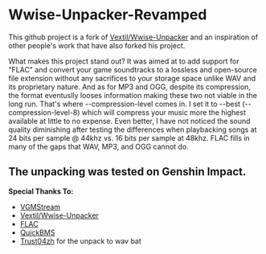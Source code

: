 # Wwise-Unpacker-Revamped
This github project is a fork of [Vextil/Wwise-Unpacker](https://github.com/Vextil/Wwise-Unpacker) and an inspiration of other people's work that have also forked his project.

What makes this project stand out? It was aimed at to add support for "FLAC" and convert your game soundtracks to a lossless and open-source file extension without any sacrifices to your storage space unlike WAV and its proprietary nature. And as for MP3 and OGG, despite its compression, the format eventuslly looses information making these two not viable in the long run. That's where --compression-level comes in. I set it to --best (--compression-level-8) which will compress your music more the highest available at little to no expense. Even better, I have not noticed the sound quality diminishing after testing the differences when playbacking songs at 24 bits per sample @ 44khz vs. 16 bits per sample at 48khz. FLAC fills in many of the gaps that WAV, MP3, and OGG cannot do. 

The unpacking was tested on Genshin Impact.
---
**Special Thanks To:**
* [VGMStream](https://github.com/vgmstream/vgmstream)
* [Vextil/Wwise-Unpacker](https://github.com/Vextil/Wwise-Unpacker)
* [FLAC](https://xiph.org/flac/)
* [QuickBMS](https://aluigi.altervista.org/quickbms.htm)
* [Trust04zh](https://github.com/Trust04zh/Wwise-Unpacker) for the unpack to wav bat
